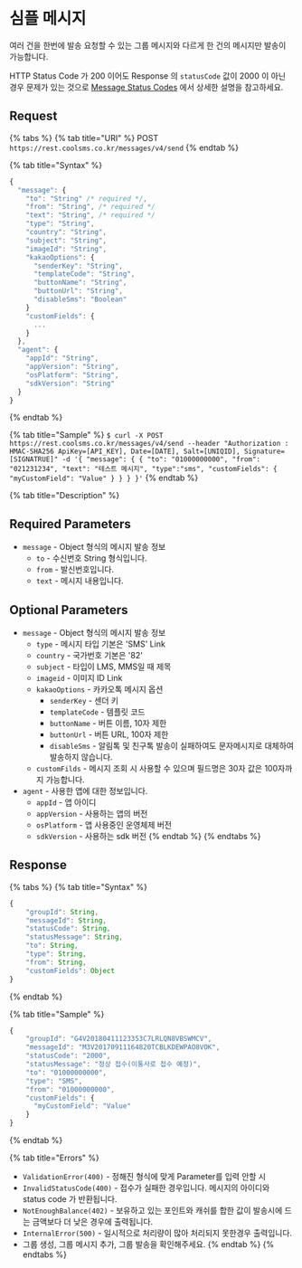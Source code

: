 # 심플 메시지

여러 건을 한번에 발송 요청할 수 있는 그룹 메시지와 다르게 한 건의 메시지만 발송이 가능합니다.

HTTP Status Code 가 200 이어도 Response 의 `statusCode` 값이 2000 이 아닌 경우 문제가 있는 것으로 [Message Status Codes](../undefined-3.md) 에서 상세한 설명을 참고하세요.

## Request

{% tabs %}
{% tab title="URI" %}
POST `https://rest.coolsms.co.kr/messages/v4/send`
{% endtab %}

{% tab title="Syntax" %}
```javascript
{
  "message": {
    "to": "String" /* required */,
    "from": "String", /* required */
    "text": "String", /* required */
    "type": "String",
    "country": "String",
    "subject": "String",
    "imageId": "String",
    "kakaoOptions": {
      "senderKey": "String",
      "templateCode": "String",
      "buttonName": "String",
      "buttonUrl": "String",
      "disableSms": "Boolean"
    }
    "customFields": {
      ...
    }
  },
  "agent": {
    "appId": "String",
    "appVersion": "String",
    "osPlatform": "String",
    "sdkVersion": "String"
  }
}
```
{% endtab %}

{% tab title="Sample" %}
`$ curl -X POST https://rest.coolsms.co.kr/messages/v4/send --header "Authorization : HMAC-SHA256 ApiKey=[API_KEY], Date=[DATE], Salt=[UNIQID], Signature=[SIGNATRUE]" -d '{ "message": { { "to": "01000000000", "from": "021231234", "text": "테스트 메시지", "type":"sms", "customFields": { "myCustomField": "Value" } } } }'`
{% endtab %}

{% tab title="Description" %}
## Required Parameters

* `message` - Object 형식의 메시지 발송 정보
  * `to` - 수신번호 String 형식입니다.
  * `from` - 발신번호입니다.
  * `text` - 메시지 내용입니다.

## Optional Parameters

* `message` - Object 형식의 메시지 발송 정보
  * `type` - 메시지 타입 기본은 'SMS' Link
  * `country` - 국가번호 기본은 '82'
  * `subject` - 타입이 LMS, MMS일 때 제목
  * `imageid` - 이미지 ID Link
  * `kakaoOptions` - 카카오톡 메시지 옵션
    * `senderKey` - 센더 키
    * `templateCode` - 템플릿 코드
    * `buttonName` - 버튼 이름, 10자 제한
    * `buttonUrl` - 버튼 URL, 100자 제한
    * `disableSms` - 알림톡 및 친구톡 발송이 실패하여도 문자메시지로 대체하여 발송하지 않습니다.
  * `customFilds` - 메시지 조회 시 사용할 수 있으며 필드명은 30자 값은 100자까지 가능합니다.
* `agent` - 사용한 앱에 대한 정보입니다.
  * `appId` - 앱 아이디
  * `appVersion` - 사용하는 앱의 버전
  * `osPlatform` - 앱 사용중인 운영체제 버전
  * `sdkVersion` - 사용하는 sdk 버전
{% endtab %}
{% endtabs %}

## Response

{% tabs %}
{% tab title="Syntax" %}
```javascript
{
    "groupId": String,
    "messageId": String,
    "statusCode": String,
    "statusMessage": String,
    "to": String,
    "type": String,
    "from": String,
    "customFields": Object
}
```
{% endtab %}

{% tab title="Sample" %}
```javascript
{
    "groupId": "G4V20180411123353C7LRLQN8VBSWMCV",
    "messageId": "M3V20170911164820TCBLKDEWPAO8VOK",
    "statusCode": "2000",            
    "statusMessage": "정상 접수(이통사로 접수 예정)",
    "to": "01000000000",
    "type": "SMS",
    "from": "01000000000",
    "customFields": {
      "myCustomField": "Value"
    }
}
```
{% endtab %}

{% tab title="Errors" %}
* `ValidationError(400)` - 정해진 형식에 맞게 Parameter를 입력 안할 시
* `InvalidStatusCode(400)` - 접수가 실패한 경우입니다. 메시지의 아이디와 status code 가 반환됩니다.
* `NotEnoughBalance(402)` - 보유하고 있는 포인트와 캐쉬를 합한 값이 발송시에 드는 금액보다 더 낮은 경우에 출력됩니다.
* `InternalError(500)` - 일시적으로 처리량이 많아 처리되지 못한경우 출력입니다.
* 그룹 생성, 그룹 메시지 추가, 그룹 발송을 확인해주세요.
{% endtab %}
{% endtabs %}

